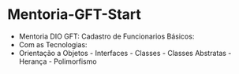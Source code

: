 # Mentoria-GFT-Start

* Mentoria DIO GFT: Cadastro de Funcionarios Básicos:
* Com as Tecnologias:
* Orientação a Objetos - Interfaces - Classes - Classes Abstratas - Herança - Polimorfismo
